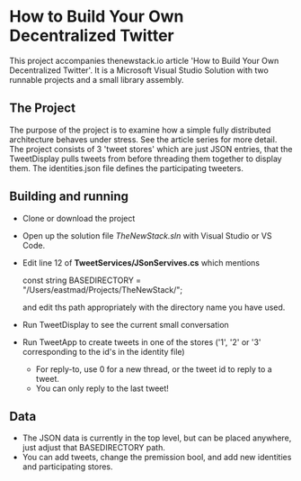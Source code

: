 # How to Build Your Own Decentralized Twitter

This project accompanies thenewstack.io article 'How to Build Your Own Decentralized Twitter'. It is a Microsoft Visual Studio Solution with two runnable projects and a small library assembly.

## The Project

The purpose of the project is to examine how a simple fully distributed architecture behaves under stress. See the article series for more detail. The project consists of 3 'tweet stores' which are just JSON entries, that the TweetDisplay pulls tweets from before threading them together to display them. The identities.json file defines the participating tweeters.

## Building and running

- Clone or download the project
- Open up the solution file _TheNewStack.sln_ with Visual Studio or VS Code.
- Edit line 12 of **TweetServices/JSonServives.cs** which mentions 

    const string BASEDIRECTORY = "/Users/eastmad/Projects/TheNewStack/";

  and edit ths path appropriately with the directory name you have used. 
- Run TweetDisplay to see the current small conversation
- Run TweetApp to create tweets in one of the stores ('1', '2' or '3' corresponding to the id's in the identity file)
  - For reply-to, use 0 for a new thread, or the tweet id to reply to a tweet.
  - You can only reply to the last tweet! 

## Data

- The JSON data is currently in the top level, but can be placed anywhere, just adjust that BASEDIRECTORY path.
- You can add tweets, change the premission bool, and add new identities and participating stores.

